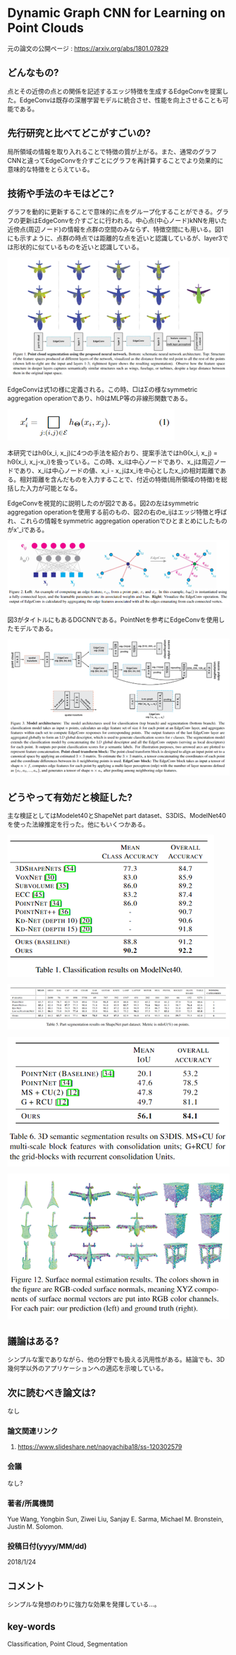 # Dynamic Graph CNN for Learning on Point Clouds

元の論文の公開ページ : https://arxiv.org/abs/1801.07829

## どんなもの?
点とその近傍の点との関係を記述するエッジ特徴を生成するEdgeConvを提案した。EdgeConvは既存の深層学習モデルに統合させ、性能を向上させることも可能である。

## 先行研究と比べてどこがすごいの?
局所領域の情報を取り入れることで特徴の質が上がる。また、通常のグラフCNNと違ってEdgeConvを介すごとにグラフを再計算することでより効果的に意味的な特徴をとらえている。

## 技術や手法のキモはどこ?
グラフを動的に更新することで意味的に点をグループ化することができる。グラフの更新はEdgeConvを介すごとに行われる。中心点(中心ノード)kNNを用いた近傍点(周辺ノード)の情報を点群の空間のみならず、特徴空間にも用いる。図1にも示すように、点群の時点では距離的な点を近いと認識しているが、layer3では形状的に似ているものを近いと認識している。

![fig1](img/DGCfLoPC/fig1.png)

EdgeConvは式1の様に定義される。この時、□はΣの様なsymmetric aggregation operationであり、hΘはMLP等の非線形関数である。

![eq1](img/DGCfLoPC/eq1.png)

本研究ではhΘ(x_i, x_j)に4つの手法を紹介おり、提案手法ではhΘ(x_i, x_j) = hΘ(x_i, x_j-x_i)を扱っている。この時、x_iは中心ノードであり、x_jは周辺ノードであり、x_iは中心ノードの値、x_i - x_jはx_iを中心としたx_jの相対距離である。相対距離を含んだものを入力することで、付近の特徴(局所領域の特徴)を総括した入力が可能となる。

EdgeConvを視覚的に説明したのが図2である。図2の左はsymmetric aggregation operationを使用する前のもの、図2の右のe_ijはエッジ特徴と呼ばれ、これらの情報をsymmetric aggregation operationでひとまとめにしたものがx'_iである。

![fig2](img/DGCfLoPC/fig2.png)

図3がタイトルにもあるDGCNNである。PointNetを参考にEdgeConvを使用したモデルである。

![fig3](img/DGCfLoPC/fig3.png)

## どうやって有効だと検証した?
主な検証としてはModelet40とShapeNet part dataset、S3DIS、ModelNet40を使った法線推定を行った。他にもいくつかある。

![tab1](img/DGCfLoPC/tab1.png)

![tab5](img/DGCfLoPC/tab5.png)

![tab6](img/DGCfLoPC/tab6.png)

![fig12](img/DGCfLoPC/fig12.png)

## 議論はある?
シンプルな案でありながら、他の分野でも扱える汎用性がある。結論でも、3D幾何学以外のアプリケーションへの適応を示唆している。

## 次に読むべき論文は?
なし

### 論文関連リンク
1. https://www.slideshare.net/naoyachiba18/ss-120302579

### 会議
なし?

### 著者/所属機関
Yue Wang, Yongbin Sun, Ziwei Liu, Sanjay E. Sarma, Michael M. Bronstein, Justin M. Solomon.

### 投稿日付(yyyy/MM/dd)
2018/1/24

## コメント
シンプルな発想のわりに強力な効果を発揮している...。

## key-words
Classification, Point Cloud, Segmentation